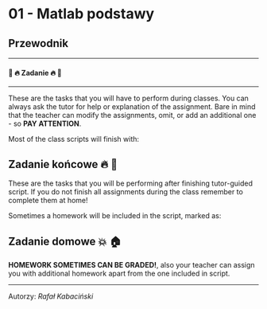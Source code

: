 # 01 - Matlab podstawy

## Przewodnik

---

#### :hammer: :fire: Zadanie :fire: :hammer:

---

These are the tasks that you will have to perform during classes. You can always ask the tutor for help or explanation of the assignment. Bare in mind that the teacher can modify the assignments, omit, or add an additional one - so **PAY ATTENTION**.

Most of the class scripts will finish with:

## Zadanie końcowe :fire: :hammer:

These are the tasks that you will be performing after finishing tutor-guided script. If you do not finish all assignments during the class remember to complete them at home!

Sometimes a homework will be included in the script, marked as:

## Zadanie domowe :boom: :house:

**HOMEWORK SOMETIMES CAN BE GRADED!**, also your teacher can assign you with additional homework apart from the one included in script.

---

Autorzy: *Rafał Kabaciński*
